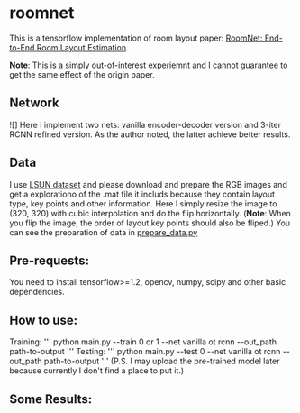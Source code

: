 # roomnet
This is a tensorflow implementation of room layout paper: [RoomNet: End-to-End Room Layout Estimation](https://arxiv.org/pdf/1703.06241.pdf).

**Note**: This is a simply out-of-interest experiemnt and I cannot guarantee to get the same effect of the origin paper.

## Network
![]
Here I implement two nets: vanilla encoder-decoder version and 3-iter RCNN refined version. As the author noted, the latter achieve better results.

## Data
I use [LSUN dataset](http://lsun.cs.princeton.edu/2017/) and please download and prepare the RGB images and get a explorationo of the .mat file it includs because they contain layout type, key points and other information.
Here I simply resize the image to (320, 320) with cubic interpolation and do the flip horizontally. (**Note**: When you flip the image, the order of layout key points should also be fliped.) You can see the preparation of data in [prepare_data.py]()

## Pre-requests:
You need to install tensorflow>=1.2, opencv, numpy, scipy and other basic dependencies.

## How to use:
Training: 
'''
python main.py --train 0 or 1 --net vanilla ot rcnn --out_path path-to-output 
'''
Testing:
'''
python main.py --test 0 --net vanilla ot rcnn --out_path path-to-output 
'''
(P.S. I may upload the pre-trained model later because currently I don't find a place to put it.)

## Some Results:
